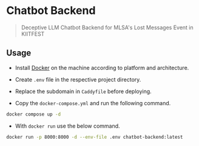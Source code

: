 # Chatbot Backend

> Deceptive LLM Chatbot Backend for MLSA's Lost Messages Event in KIITFEST 

## Usage

- Install [Docker](https://docs.docker.com/engine/install/) on the machine according to platform and architecture.

- Create `.env` file in the respective project directory.

- Replace the subdomain in `Caddyfile` before deploying.

- Copy the `docker-compose.yml` and run the following command.

```bash
docker compose up -d
```
- With `docker run` use the below command.


```bash
docker run -p 8000:8000 -d --env-file .env chatbot-backend:latest
```
